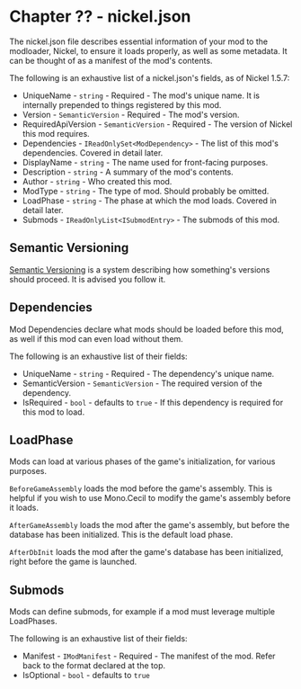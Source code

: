 ﻿# Chapter ?? - nickel.json

The nickel.json file describes essential information of your mod to the modloader, Nickel, to ensure it loads properly, as well as some metadata.
It can be thought of as a manifest of the mod's contents.

The following is an exhaustive list of a nickel.json's fields, as of Nickel 1.5.7:
* UniqueName - `string` - Required - The mod's unique name. It is internally prepended to things registered by this mod.
* Version - `SemanticVersion` - Required - The mod's version.
* RequiredApiVersion - `SemanticVersion` - Required - The version of Nickel this mod requires.
* Dependencies - `IReadOnlySet<ModDependency>` - The list of this mod's dependencies. Covered in detail later.
* DisplayName - `string` - The name used for front-facing purposes.
* Description - `string` - A summary of the mod's contents.
* Author - `string` - Who created this mod.
* ModType - `string` - The type of mod. Should probably be omitted.
* LoadPhase - `string` - The phase at which the mod loads. Covered in detail later.
* Submods - `IReadOnlyList<ISubmodEntry>` - The submods of this mod.

## Semantic Versioning

[Semantic Versioning](https://semver.org/) is a system describing how something's versions should proceed.
It is advised you follow it.

## Dependencies

Mod Dependencies declare what mods should be loaded before this mod, as well if this mod can even load without them.

The following is an exhaustive list of their fields:
* UniqueName - `string` - Required - The dependency's unique name.
* SemanticVersion - `SemanticVersion` - The required version of the dependency.
* IsRequired - `bool` - defaults to `true` - If this dependency is required for this mod to load.

## LoadPhase

Mods can load at various phases of the game's initialization, for various purposes.

`BeforeGameAssembly` loads the mod before the game's assembly.
This is helpful if you wish to use Mono.Cecil to modify the game's assembly before it loads.

`AfterGameAssembly` loads the mod after the game's assembly, but before the database has been initialized.
This is the default load phase.

`AfterDbInit` loads the mod after the game's database has been initialized, right before the game is launched.

## Submods

Mods can define submods, for example if a mod must leverage multiple LoadPhases.

The following is an exhaustive list of their fields:
* Manifest - `IModManifest` - Required - The manifest of the mod. Refer back to the format declared at the top.
* IsOptional - `bool` - defaults to `true`